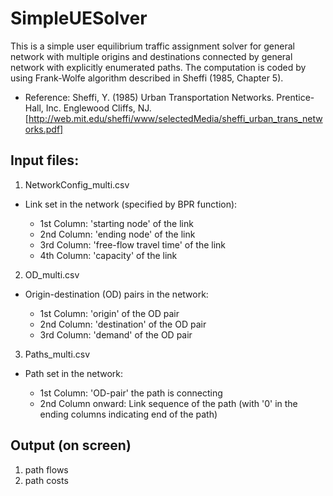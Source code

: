 # SimpleUESolver

This is a simple user equilibrium traffic assignment solver for general network with multiple origins and destinations connected by general network with explicitly enumerated paths. The computation is coded by using Frank-Wolfe algorithm described in Sheffi (1985, Chapter 5). 

- Reference: 
Sheffi, Y. (1985) Urban Transportation Networks. Prentice-Hall, Inc. Englewood Cliffs, NJ. [http://web.mit.edu/sheffi/www/selectedMedia/sheffi_urban_trans_networks.pdf]


## Input files: 
1. NetworkConfig_multi.csv 
+ Link set in the network (specified by BPR function): 
 
  - 1st Column: 'starting node' of the link 
  - 2nd Column: 'ending node' of the link 
  - 3rd Column: 'free-flow travel time' of the link 
  - 4th Column: 'capacity' of the link 


2. OD_multi.csv 
+ Origin-destination (OD) pairs in the network: 

  - 1st Column: 'origin' of the OD pair
  - 2nd Column: 'destination' of the OD pair 
  - 3rd Column: 'demand' of the OD pair 


3. Paths_multi.csv
+ Path set in the network: 

  - 1st Column: 'OD-pair' the path is connecting 
  - 2nd Column onward: Link sequence of the path (with '0' in the ending columns indicating end of the path)



## Output (on screen) 
1. path flows 
2. path costs 




